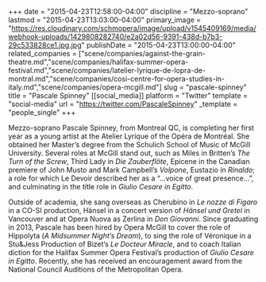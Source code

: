 +++
date = "2015-04-23T12:58:00-04:00"
discipline = "Mezzo-soprano"
lastmod = "2015-04-23T13:03:00-04:00"
primary_image = "https://res.cloudinary.com/schmopera/image/upload/v1545409169/media/webhook-uploads/1429808282740/e2a02d56-9391-438d-b7b3-29c533828ce1.jpg.jpg"
publishDate = "2015-04-23T13:00:00-04:00"
related_companies = ["scene/companies/against-the-grain-theatre.md","scene/companies/halifax-summer-opera-festival.md","scene/companies/latelier-lyrique-de-lopra-de-montral.md","scene/companies/cosi-centre-for-opera-studies-in-italy.md","scene/companies/opera-mcgill.md"]
slug = "pascale-spinney"
title = "Pascale Spinney"
[[social_media]]
platform = "Twitter"
template = "social-media"
url = "https://twitter.com/PascaleSpinney"
_template = "people_single"
+++

Mezzo-soprano Pascale Spinney, from Montreal QC, is completing her first year as a young artist at the Atelier Lyrique of the Opéra de Montréal.  She obtained her Master’s degree from the Schulich School of Music of McGill University. Several roles at McGill stand out, such as Miles in Britten’s *The Turn of the Screw*, Third Lady in *Die Zauberflöte*, Epicene in the Canadian premiere of John Musto and Mark Campbell’s *Volpone*, Eustazio in *Rinaldo*; a role for which Le Devoir described her as a “...voice of great presence…”, and culminating in the title role in *Giulio Cesare in Egitto*. 

Outside of academia, she sang overseas as Cherubino in *Le nozze di Figaro* in a CO-SI production, Hänsel in a concert version of *Hänsel und Gretel* in Vancouver and at Opera Nuova as Zerlina in *Don Giovanni*. Since graduating in 2013, Pascale has been hired by Opera McGill to cover the role of Hippolyta (*A Midsummer Night’s Dream*), to sing the role of Véronique in a Stu&Jess Production of Bizet’s *Le Docteur Miracle*, and to coach Italian diction for the Halifax Summer Opera Festival’s production of *Giulio Cesare in Egitto*. Recently, she has received an encouragement award from the National Council Auditions of the Metropolitan Opera.  
